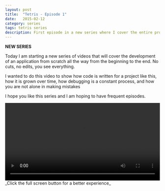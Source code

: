 ```yaml
---
layout: post
title:  "Tetris - Episode 1"
date:   2015-02-12
category: series
tags: tetris series
description: First episode in a new series where I cover the entire process of building a game from scratch using HTML/CSS/JS
---
```

**NEW SERIES**

Today I am starting a new series of videos that will cover the development of an application from scratch all the way from the beginning to the end. No cuts, no edits, you see everything.

I wanted to do this video to show how code is written for a project like this, how it is grown over time, how debugging is a constant process, and how you are not alone in making mistakes

I hope you like this series and I am hoping to have frequent episodes.

<video style="width:100%;" controls>
	<source src="http://videos.quarrantine.com?name=tetris1.mp4" type="video/mp4">
</video>
_Click the full screen button for a better experience_
